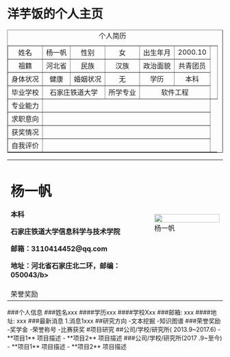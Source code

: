 # 洋芋饭的个人主页
 <table border="1" cellspacing="0" align="center">
        <caption>个人简历</caption>
        <tr align="center">
            <td>姓名</td>
            <td>杨一帆</td>
            <td>性别</td>
            <td>女</td>
            <td>出生年月</td>
            <td>2000.10</td>
            <td colspan="2" rowspan="4"></td>
        </tr>
        <tr align="center">
            <td>祖籍</td>
            <td>河北省</td>
            <td>民族</td>
            <td>汉族</td>
            <td>政治面貌</td>
            <td>共青团员</td>
        </tr>
        <tr align="center">
            <td>身体状况</td>
            <td>健康</td>
            <td>婚姻状况</td>
            <td>无</td>
            <td>学历</td>
            <td>本科</td>
        </tr>
        <tr align="center">
            <td>毕业学校</td>
            <td colspan="2">石家庄铁道大学</td>
            <td>所学专业</td>
            <td colspan="2">软件工程</td>
        </tr>
        <tr align="center" class="body">
            <td>专业能力</td>
            <td colspan="5"></td>
        </tr>
        <tr align="center" class="body">
            <td>求职意向</td>
            <td colspan="5"></td>
        </tr>
        <tr align="center" class="body">
            <td>获奖情况</td>
            <td colspan="5"></td>
        </tr>
        <tr align="center" class="body">
            <td>自我评价</td>
            <td colspan="5"></td>
        </tr>
    </table>










 <table border="0">
  <tr>
    <td width="50%">
      <h1>杨一帆</h1>
      <p><b>本科</b></p>
      <p><b>石家庄铁道大学信息科学与技术学院</b></p>
      <p><b>邮箱：3110414452@qq.com</b></p>
      <p><b>地址：河北省石家庄北二环，邮编：050043/b></p>
    </td>
    <td width="25%">
      <img src="/zhengjianzhao.jpg" width="100%">      杨一帆
    </td>
  </tr>
 <tr>
  <td>荣誉奖励</td>
 </tr>
</table>
###个人信息
###姓名xxx
####学历xxx
####学校Xxx
###邮箱: xxx 
####地址: xxx
###最新消息
1.消息1xxx
##研究方向
-文本挖掘
-知识图谱
###荣誉奖励
-奖学金
-荣誉称号
-比赛获奖
#项目研究
##公司/学校/研究所( 2013.9~2017.6)
- **项目1**
项目描述
- **项目2**
项目描述
###公司/学校/研究所(2017 .9~至今)
- **项目1**
项目描述
- **项目2**
项目描述

